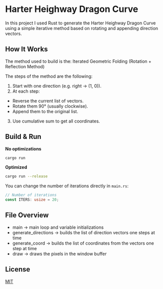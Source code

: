 # Harter Heighway Dragon Curve

In this project I used Rust to generate the Harter Heighway Dragon Curve using a simple iterative method based on rotating and appending direction vectors.

## How It Works

The method used to build is the: Iterated Geometric Folding (Rotation + Reflection Method)

The steps of the method are the following:

1. Start with one direction (e.g. right → (1, 0)).
2.	At each step:
   - Reverse the current list of vectors.
   - Rotate them 90° (usually clockwise).
   - Append them to the original list.
3.	Use cumulative sum to get all coordinates.

## Build & Run

**No optimizations**
```bash
cargo run
```

**Optimized**
```bash
cargo run --release
```

You can change the number of iterations directly in `main.rs`:
```rust
// Number of iterations
const ITERS: usize = 20;
```

## File Overview
- main $\rightarrow$ main loop and variable initializations
- generate_directions $\rightarrow$ builds the list of direction vectors one steps at time
- generate_coord $\rightarrow$ builds the list of coordinates from the vectors one step at time
- draw $\rightarrow$ draws the pixels in the window buffer

## License

[MIT](https://choosealicense.com/licenses/mit/)

